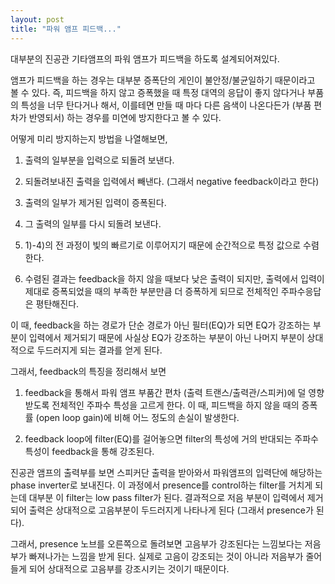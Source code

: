 ```yaml
---
layout: post
title: "파워 앰프 피드백..."
---
```



대부분의 진공관 기타앰프의 파워 앰프가 피드백을 하도록 설계되어져있다. 




앰프가 피드백을 하는 경우는 대부분 증폭단의 게인이 불안정/불균일하기 때문이라고 볼 수 있다. 즉, 피드백을 하지 않고 증폭했을 때 특정 대역의 응답이 좋지 않다거나 부품의 특성을 너무 탄다거나 해서, 이를테면 만들 때 마다 다른 음색이 나온다든가 (부품 편차가 반영되서) 하는 경우를 미연에 방지한다고 볼 수 있다. 




어떻게 미리 방지하는지 방법을 나열해보면,




1) 출력의 일부분을 입력으로 되돌려 보낸다.

2) 되돌려보내진 출력을 입력에서 빼낸다. (그래서 negative feedback이라고 한다)

3) 출력의 일부가 제거된 입력이 증폭된다.

4) 그 출력의 일부를 다시 되돌려 보낸다.

5) 1)-4)의 전 과정이 빛의 빠르기로 이루어지기 때문에 순간적으로 특정 값으로 수렴한다.

6) 수렴된 결과는 feedback을 하지 않을 때보다 낮은 출력이 되지만, 출력에서 입력이 제대로 증폭되었을 때의 부족한 부분만큼 더 증폭하게 되므로 전체적인 주파수응답은 평탄해진다.




이 때, feedback을 하는 경로가 단순 경로가 아닌 필터(EQ)가 되면 EQ가 강조하는 부분이 입력에서 제거되기 때문에 사실상 EQ가 강조하는 부분이 아닌 나머지 부분이 상대적으로 두드러지게 되는 결과를 얻게 된다.




그래서, feedback의 특징을 정리해서 보면




1) feedback을 통해서 파워 앰프 부품간 편차 (출력 트랜스/출력관/스피커)에 덜 영향 받도록 전체적인 주파수 특성을 고르게 한다. 이 때, 피드백을 하지 않을 때의 증폭률 (open loop gain)에 비해 어느 정도의 손실이 발생한다.

2) feedback loop에 filter(EQ)를 걸어놓으면 filter의 특성에 거의 반대되는 주파수 특성이 feedback을 통해 강조된다.




진공관 앰프의 출력부를 보면 스피커단 출력을 받아와서 파워앰프의 입력단에 해당하는 phase inverter로 보내진다. 이 과정에서 presence를 control하는 filter를 거치게 되는데 대부분 이 filter는 low pass filter가 된다. 결과적으로 저음 부분이 입력에서 제거되어 출력은 상대적으로 고음부분이 두드러지게 나타나게 된다 (그래서 presence가 된다). 




그래서, presence 노브를 오른쪽으로 돌려보면 고음부가 강조된다는 느낌보다는 저음부가 빠져나가는 느낌을 받게 된다. 실제로 고음이 강조되는 것이 아니라 저음부가 줄어들게 되어 상대적으로 고음부를 강조시키는 것이기 때문이다.


